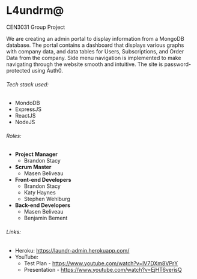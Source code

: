 # L4undrm@
CEN3031 Group Project

We are creating an admin portal to display information from a MongoDB database.  The portal contains a dashboard that displays various graphs with company data, and data tables for Users, Subscriptions, and Order Data from the company.  Side menu navigation is implemented to make navigating through the website smooth and intuitive.  The site is password-protected using Auth0.

###### Tech stack used:
* MondoDB
* ExpressJS
* ReactJS
* NodeJS

###### Roles:
* **Project Manager**
  * Brandon Stacy
* **Scrum Master**
  * Masen Beliveau
* **Front-end Developers**
  * Brandon Stacy
  * Katy Haynes
  * Stephen Wehlburg
* **Back-end Developers**
  * Masen Beliveau
  * Benjamin Bement
  
###### Links:
* Heroku: https://laundr-admin.herokuapp.com/
* YouTube:
  * Test Plan - https://www.youtube.com/watch?v=lV7DXm8VPrY
  * Presentation - https://www.youtube.com/watch?v=EjHT6verisQ

